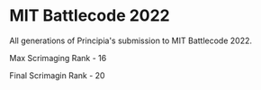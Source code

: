 # MIT Battlecode 2022
All generations of Principia's submission to MIT Battlecode 2022.


Max Scrimaging Rank - 16

Final Scrimagin Rank - 20

